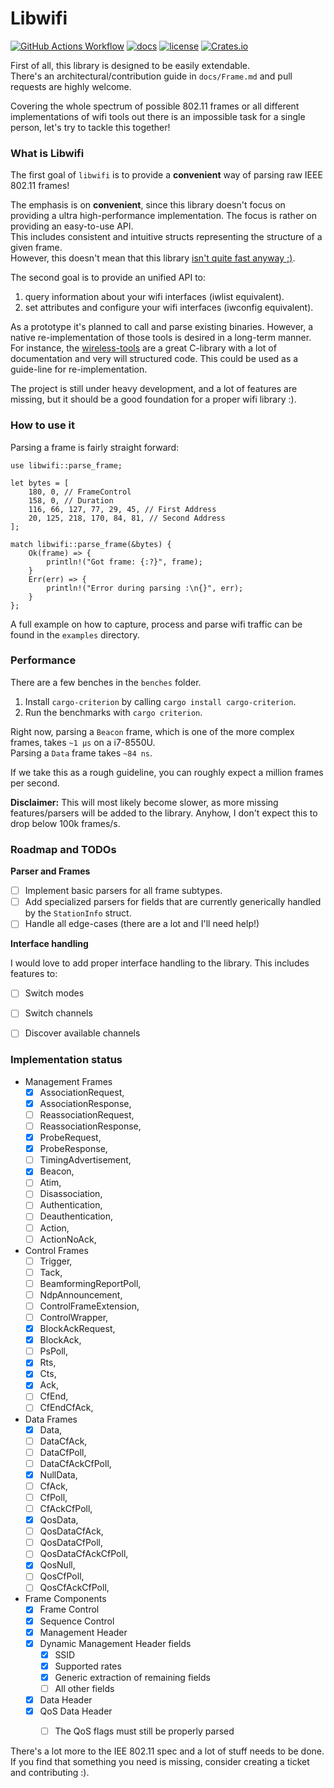 # Libwifi

[![GitHub Actions Workflow](https://github.com/Nukesor/libwifi/workflows/Tests/badge.svg)](https://github.com/Nukesor/libwifi/actions)
[![docs](https://docs.rs/libwifi/badge.svg)](https://docs.rs/libwifi/)
[![license](http://img.shields.io/badge/license-MIT-blue.svg)](https://github.com/nukesor/libwifi/blob/main/LICENSE)
[![Crates.io](https://img.shields.io/crates/v/libwifi.svg)](https://crates.io/crates/libwifi)
<!--- [![codecov](https://codecov.io/gh/nukesor/libwifi/branch/main/graph/badge.svg)](https://codecov.io/gh/nukesor/libwifi) -->

First of all, this library is designed to be easily extendable. \
There's an architectural/contribution guide in `docs/Frame.md` and pull requests are highly welcome.

Covering the whole spectrum of possible 802.11 frames or all different implementations of wifi tools out there is an impossible task for a single person, let's try to tackle this together!

### What is Libwifi

The first goal of `libwifi` is to provide a **convenient** way of parsing raw IEEE 802.11 frames!

The emphasis is on **convenient**, since this library doesn't focus on providing a ultra high-performance implementation. The focus is rather on providing an easy-to-use API. \
This includes consistent and intuitive structs representing the structure of a given frame. \
However, this doesn't mean that this library [isn't quite fast anyway ;)](https://github.com/Nukesor/libwifi#performance).

The second goal is to provide an unified API to:
1. query information about your wifi interfaces (iwlist equivalent).
2. set attributes and configure your wifi interfaces (iwconfig equivalent).

As a prototype it's planned to call and parse existing binaries.
However, a native re-implementation of those tools is desired in a long-term manner. \
For instance, the [wireless-tools](https://github.com/HewlettPackard/wireless-tools) are a great C-library with a lot of documentation and very will structured code.
This could be used as a guide-line for re-implementation.


The project is still under heavy development, and a lot of features are missing, but it should be a good foundation for a proper wifi library :).

### How to use it

Parsing a frame is fairly straight forward:

```
use libwifi::parse_frame;

let bytes = [
    180, 0, // FrameControl
    158, 0, // Duration
    116, 66, 127, 77, 29, 45, // First Address
    20, 125, 218, 170, 84, 81, // Second Address
];

match libwifi::parse_frame(&bytes) {
    Ok(frame) => {
        println!("Got frame: {:?}", frame);
    }
    Err(err) => {
        println!("Error during parsing :\n{}", err);
    }
};
```

A full example on how to capture, process and parse wifi traffic can be found in the `examples` directory.

### Performance

There are a few benches in the `benches` folder.

1. Install `cargo-criterion` by calling `cargo install cargo-criterion`.
2. Run the benchmarks with `cargo criterion`.

Right now, parsing a `Beacon` frame, which is one of the more complex frames, takes `~1 µs` on a i7-8550U. \
Parsing a `Data` frame takes `~84 ns`.

If we take this as a rough guideline, you can roughly expect a million frames per second.

**Disclaimer:** This will most likely become slower, as more missing features/parsers will be added to the library.
    Anyhow, I don't expect this to drop below 100k frames/s.

### Roadmap and TODOs

**Parser and Frames**

- [ ] Implement basic parsers for all frame subtypes.
- [ ] Add specialized parsers for fields that are currently generically handled by the `StationInfo` struct.
- [ ] Handle all edge-cases (there are a lot and I'll need help!)

**Interface handling**

I would love to add proper interface handling to the library.
This includes features to:

- [ ] Switch modes
- [ ] Switch channels
- [ ] Discover available channels


### Implementation status

- Management Frames
    - [x] AssociationRequest,
    - [x] AssociationResponse,
    - [ ] ReassociationRequest,
    - [ ] ReassociationResponse,
    - [x] ProbeRequest,
    - [x] ProbeResponse,
    - [ ] TimingAdvertisement,
    - [x] Beacon,
    - [ ] Atim,
    - [ ] Disassociation,
    - [ ] Authentication,
    - [ ] Deauthentication,
    - [ ] Action,
    - [ ] ActionNoAck,
- Control Frames
    - [ ] Trigger,
    - [ ] Tack,
    - [ ] BeamformingReportPoll,
    - [ ] NdpAnnouncement,
    - [ ] ControlFrameExtension,
    - [ ] ControlWrapper,
    - [x] BlockAckRequest,
    - [x] BlockAck,
    - [ ] PsPoll,
    - [x] Rts,
    - [x] Cts,
    - [x] Ack,
    - [ ] CfEnd,
    - [ ] CfEndCfAck,
- Data Frames
    - [x] Data,
    - [ ] DataCfAck,
    - [ ] DataCfPoll,
    - [ ] DataCfAckCfPoll,
    - [x] NullData,
    - [ ] CfAck,
    - [ ] CfPoll,
    - [ ] CfAckCfPoll,
    - [x] QosData,
    - [ ] QosDataCfAck,
    - [ ] QosDataCfPoll,
    - [ ] QosDataCfAckCfPoll,
    - [x] QosNull,
    - [ ] QosCfPoll,
    - [ ] QosCfAckCfPoll,
- Frame Components
    - [x] Frame Control
    - [x] Sequence Control
    - [x] Management Header
    - [x] Dynamic Management Header fields
        - [x] SSID
        - [x] Supported rates
        - [x] Generic extraction of remaining fields
        - [ ] All other fields
    - [x] Data Header
    - [x] QoS Data Header
        - [ ] The QoS flags must still be properly parsed


There's a lot more to the IEE 802.11 spec and a lot of stuff needs to be done. \
If you find that something you need is missing, consider creating a ticket and contributing :).
